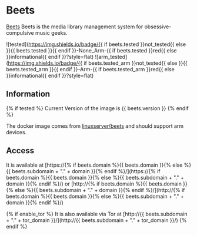 # Beets

[Beets](https://beets.io) Beets is the media library management system for obsessive-compulsive music geeks.

![tested](https://img.shields.io/badge/{{ if beets.tested }}not_tested{{ else }}{{ beets.tested }}{{ endif }}-None_Arm-{{ if beets.tested }}red{{ else }}informational{{ endif }}?style=flat)
![arm_tested](https://img.shields.io/badge/{{ if beets.tested_arm }}not_tested{{ else }}{{ beets.tested_arm }}{{ endif }}-Arm-{{ if beets.tested_arm }}red{{ else }}informational{{ endif }}?style=flat)

## Information

{% if tested %}
Current Version of the image is {{ beets.version }}
{% endif %}

The docker image comes from [linuxserver/beets](https://hub.docker.com/r/linuxserver/beets/tags) and should support arm devices.

## Access

It is available at [https://{% if beets.domain %}{{ beets.domain }}{% else %}{{ beets.subdomain + "." + domain }}{% endif %}/](https://{% if beets.domain %}{{ beets.domain }}{% else %}{{ beets.subdomain + "." + domain }}{% endif %}/) or [http://{% if beets.domain %}{{ beets.domain }}{% else %}{{ beets.subdomain + "." + domain }}{% endif %}/](http://{% if beets.domain %}{{ beets.domain }}{% else %}{{ beets.subdomain + "." + domain }}{% endif %}/)

{% if enable_tor %}
It is also available via Tor at [http://{{ beets.subdomain + "." + tor_domain }}/](http://{{ beets.subdomain + "." + tor_domain }}/)
{% endif %}
